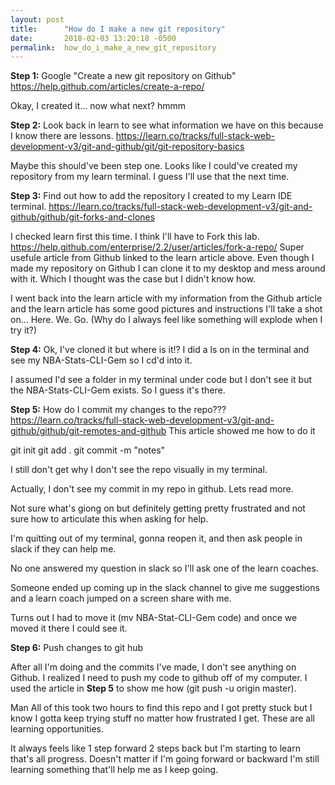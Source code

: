 ```yaml
---
layout: post
title:      "How do I make a new git repository"
date:       2018-02-03 13:20:18 -0500
permalink:  how_do_i_make_a_new_git_repository
---
```



**Step 1:** Google "Create a new git repository on Github"
https://help.github.com/articles/create-a-repo/

Okay, I created it... now what next? hmmm

**Step 2:** Look back in learn to see what information we have on this because I know there are lessons.
https://learn.co/tracks/full-stack-web-development-v3/git-and-github/git/git-repository-basics

Maybe this should've been step one. Looks like I could've created my repository from my learn terminal. I guess I'll use that the next time. 

**Step 3:** Find out how to add the repository I created to my Learn IDE terminal.
https://learn.co/tracks/full-stack-web-development-v3/git-and-github/github/git-forks-and-clones

I checked learn first this time. I think I'll have to Fork this lab.
https://help.github.com/enterprise/2.2/user/articles/fork-a-repo/ Super usefule article from Github linked to the learn article above. Even though I made my repository on Github I can clone it to my desktop and mess around with it. Which I thought was the case but I didn't know how.

I went back into the learn article with my information from the Github article and the learn article has some good pictures and instructions I'll take a shot on... Here. We. Go. (Why do I always feel like something will explode when I try it?)

**Step 4:** Ok, I've cloned it but where is it!?
I did a ls on in the terminal and see my NBA-Stats-CLI-Gem so I cd'd into it. 

I assumed I'd see a folder in my terminal under code but I don't see it but the NBA-Stats-CLI-Gem exists. So I guess it's there.

**Step 5:** How do I commit my changes to the repo???
https://learn.co/tracks/full-stack-web-development-v3/git-and-github/github/git-remotes-and-github
This article showed me how to do it

git init
git add .
git commit -m "notes"

I still don't get why I don't see the repo visually in my terminal.

Actually, I don't see my commit in my repo in github. Lets read more.

Not sure what's giong on but definitely getting pretty frustrated and not sure how to articulate this when asking for help.

I'm quitting out of my terminal, gonna reopen it, and then ask people in slack if they can help me.

No one answered my question in slack so I'll ask one of the learn coaches.

Someone ended up coming up in the slack channel to give me suggestions and a learn coach jumped on a screen share with me.

Turns out I had to move it (mv NBA-Stat-CLI-Gem code) and once we moved it there I could see it.


**Step 6:** Push changes to git hub

After all I'm doing and the commits I've made, I don't see anything on Github. I realized I need to push my code to github off of my computer. I used the article in **Step 5** to show me how (git push -u origin master).


Man All of this took two hours to find this repo and I got pretty stuck but I know I gotta keep trying stuff no matter how frustrated I get. These are all learning opportunities.

It always feels like 1 step forward 2 steps back but I'm starting to learn that's all progress. Doesn't matter if I'm going forward or backward I'm still learning something that'll help me as I keep going. 


